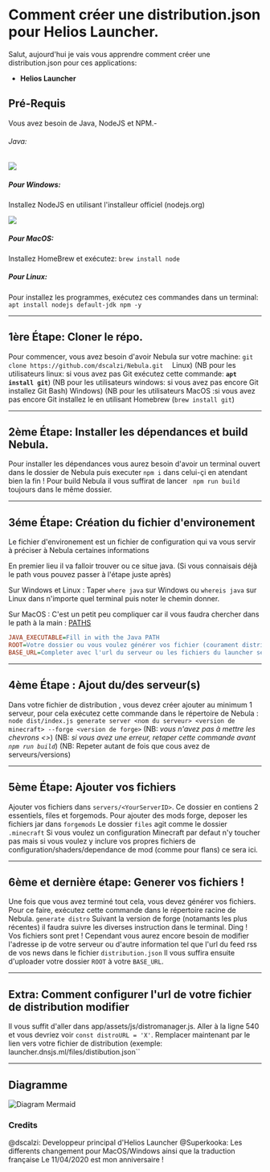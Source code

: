 # Comment créer une distribution.json pour Helios Launcher.
Salut, aujourd'hui je vais vous apprendre comment créer une distribution.json pour ces applications:
- **Helios Launcher**

## Pré-Requis
Vous avez besoin de Java, NodeJS et NPM.-
###### Java:
![](https://i.imgur.com/VQZoYWq.png)

##### Pour Windows:
Installez NodeJS en utilisant l'installeur officiel (nodejs.org)

![](https://i.imgur.com/NjiTQax.png)


##### Pour MacOS:
Installez HomeBrew et exécutez:
``brew install node``


##### Pour Linux:
Pour installez les programmes, exécutez ces commandes dans un terminal:
``apt install nodejs default-jdk npm -y ``

---

## 1ère Étape: Cloner le répo.
Pour commencer, vous avez besoin d'avoir Nebula sur votre machine:
``git clone https://github.com/dscalzi/Nebula.git  ``
Linux)
(NB pour les utilisateurs linux: si vous avez pas Git exécutez cette commande:  **``apt install git``**)
(NB pour les utilisateurs windows: si vous avez pas encore Git installez Git Bash)
Windows)
(NB pour les utilisateurs MacOS :si vous avez pas encore Git installez le en utilisant Homebrew  (``brew install git``)

---

## 2ème Étape: Installer les dépendances et build Nebula.
Pour installer les dépendances vous aurez besoin d'avoir un terminal ouvert dans le dossier de Nebula puis executer ``npm i`` dans celui-çi en atendant bien la fin ! Pour build Nebula il vous suffirat de lancer `` npm run build`` toujours dans le même dossier.

---

## 3éme Étape: Création du fichier d'environement
Le fichier d'environement est un fichier de configuration qui va vous servir à préciser à Nebula certaines informations

En premier lieu il va falloir trouver ou ce situe java. (Si vous connaisais déjà le path vous pouvez passer à l'étape juste après)

Sur Windows et Linux : 
Taper ``where java`` sur Windows ou ``whereis java`` sur Linux dans n'importe quel terminal puis noter le chemin donner.

Sur MacOS :
C'est un petit peu compliquer car il vous faudra chercher dans le path à la main : [PATHS](https://alvinalexander.com/java/mac-os-x-java_home-location/)
```ini
JAVA_EXECUTABLE=Fill in with the Java PATH
ROOT=Votre dossier ou vous voulez générer vos fichier (courament distribution)
BASE_URL=Completer avec l'url du serveur ou les fichiers du launcher seront hebergés  (exemple: files .dnsjs.ml/launcher) 
```

---

## 4ème Étape : Ajout du/des serveur(s)

Dans votre fichier de distribution , vous devez créer ajouter au minimum 1 serveur, pour cela exécutez cette commande dans le répertoire de Nebula :
`` node dist/index.js generate server <nom du serveur> <version de minecraft> --forge <version de forge>``
(NB: *vous n'avez pas à mettre les chevrons <>*)
(NB: *si vous avez une erreur, retaper cette commande avant ``npm run build``*)
(NB: Repeter autant de fois que cous avez de serveurs/versions)

---

## 5ème Étape:  Ajouter vos fichiers
Ajouter vos fichiers dans ``servers/<YourServerID>``. Ce dossier en contiens 2 essentiels, files et forgemods.
Pour ajouter des mods forge, deposer les fichiers jar dans ``forgemods``
Le dossier ``files`` agit comme le dossier ``.minecraft`` Si vous voulez un configuration Minecraft par defaut n'y toucher pas mais si vous voulez y inclure vos propres fichiers de configuration/shaders/dependance de mod (comme pour flans) ce sera ici.

---

## 6ème et dernière étape: Generer vos fichiers ! 

Une fois que vous avez terminé tout cela, vous devez générer vos fichiers.
Pour ce faire, exécutez cette commande dans le répertoire racine de Nebula.
`generate distro`
Suivant la version de forge (notamants les plus récentes) il faudra suivre les diverses instruction dans le terminal.
Ding ! Vos fichiers sont pret ! Cependant vous aurez encore besoin de modifier l'adresse ip de votre serveur ou d'autre information tel que l'url du feed rss de vos news dans le fichier ``distribution.json`` Il vous suffira ensuite d'uploader votre dossier ``ROOT`` à votre ``BASE_URL``.

---

## Extra: Comment configurer l'url de votre fichier de distribution modifier

Il vous suffit d'aller dans  app/assets/js/distromanager.js. Aller à la ligne 540 et vous devriez voir `const distroURL = 'X'`. Remplacer maintenant par le lien vers votre fichier de distribution (exemple: launcher.dnsjs.ml/files/distibution.json``


---

## Diagramme


![Diagram Mermaid](https://i.imgur.com/OmsIoe5.png)

### Credits

@dscalzi: Developpeur principal d'Helios Launcher
@Superkooka: Les differents changement pour MacOS/Windows ainsi que la traduction française
Le 11/04/2020 est mon anniversaire !
<!--stackedit_data:
eyJoaXN0b3J5IjpbMzU3MTg5ODQ0LDk1MDA2MTc0NV19
-->
